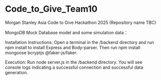 # Code_to_Give_Team10
Morgan Stanley Asia Code to Give Hackathon 2025 (Repository name TBC)

MongoDB Mock Database model and some simulation data：

Installation Instructions:
Open a terminal in the /backend directory and run npm install to install Express and Body-parser. Then run npm install mongoose bcryptjs @faker-js/faker.

Execution:
Run node server.js in the /backend directory. You will see console logs indicating a successful connection and successful data generation.
